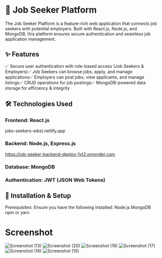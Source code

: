 # 🚀 Job Seeker Platform

The Job Seeker Platform is a feature-rich web application that connects job seekers with potential employers. Built with React.js, Node.js, and MongoDB, this platform ensures secure authentication and seamless job application management.

## ✨ Features
✅ Secure user authentication with role-based access (Job Seekers & Employers)✅ Job Seekers can browse jobs, apply, and manage applications✅ Employers can post jobs, view applicants, and manage listings✅ CRUD operations for job postings✅ MongoDB-powered data storage for efficiency & integrity

## 🛠 Technologies Used

### Frontend: React.js
jobs-seekers-wbst.netlify.app

### Backend: Node.js, Express.js
https://job-seeker-backend-deploy-1vt2.onrender.com

### Database: MongoDB

### Authentication: JWT (JSON Web Tokens)

## 🚀 Installation & Setup

Prerequisites:
Ensure you have the following installed:
Node.js
MongoDB
npm or yarn


# Screenshot

![Screenshot (13)](https://github.com/ddeshav222/Job_seeker/assets/98301962/725b353f-16f9-45a0-807e-009c81b48996)
![Screenshot (20)](https://github.com/ddeshav222/Job_seeker/assets/98301962/13e40ee0-3091-46bf-b2f7-ed47c02b59fb)
![Screenshot (18)](https://github.com/ddeshav222/Job_seeker/assets/98301962/f978e1c3-af06-4fcc-8cff-b1f09eb623a5)
![Screenshot (17)](https://github.com/ddeshav222/Job_seeker/assets/98301962/f185275c-6d7d-4b5f-9760-0c3543b7f91c)
![Screenshot (16)](https://github.com/ddeshav222/Job_seeker/assets/98301962/ccaacee6-6ba7-4373-a956-6e93a2789286)
![Screenshot (15)](https://github.com/ddeshav222/Job_seeker/assets/98301962/4feb83fd-e69a-4a54-85b3-03b433494dc7)
